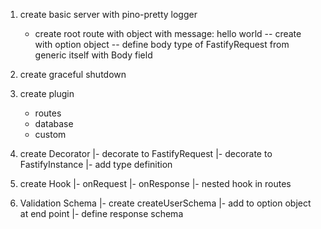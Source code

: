 1. create basic server with pino-pretty logger
    - create root route with object with message: hello world
    -- create with option object 
    -- define body type of FastifyRequest from generic itself with Body field
2. create graceful shutdown
3. create plugin
    - routes
    - database
    - custom

4. create Decorator
    |- decorate to FastifyRequest
    |- decorate to FastifyInstance
      |- add type definition
5. create Hook
    |- onRequest
    |- onResponse
    |- nested hook in routes

6. Validation Schema
    |- create createUserSchema
    |- add to option object at end point
    |- define response schema